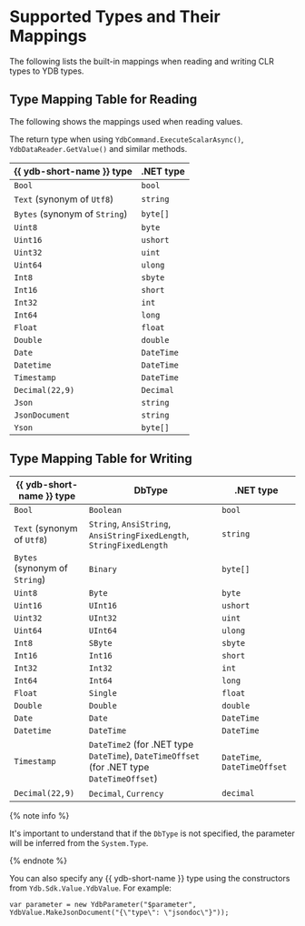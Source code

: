 # Supported Types and Their Mappings

The following lists the built-in mappings when reading and writing CLR types to YDB types.

## Type Mapping Table for Reading

The following shows the mappings used when reading values.

The return type when using  `YdbCommand.ExecuteScalarAsync()`, `YdbDataReader.GetValue()` and similar methods.

| {{ ydb-short-name }} type     | .NET type  |
|-------------------------------|------------|
| `Bool`                        | `bool`     |
| `Text` (synonym of `Utf8`)    | `string`   |
| `Bytes` (synonym of `String`) | `byte[]`   |
| `Uint8`                       | `byte`     |
| `Uint16`                      | `ushort`   |
| `Uint32`                      | `uint`     |
| `Uint64`                      | `ulong`    |
| `Int8`                        | `sbyte`    |
| `Int16`                       | `short`    |
| `Int32`                       | `int`      |
| `Int64`                       | `long`     |
| `Float`                       | `float`    |
| `Double`                      | `double`   |
| `Date`                        | `DateTime` |
| `Datetime`                    | `DateTime` |
| `Timestamp`                   | `DateTime` |
| `Decimal(22,9)`               | `Decimal`  |
| `Json`                        | `string`   |
| `JsonDocument`                | `string`   |
| `Yson`                        | `byte[]`   |

## Type Mapping Table for Writing

| {{ ydb-short-name }} type     | DbType                                                                                    | .NET type                    |
|-------------------------------|-------------------------------------------------------------------------------------------|------------------------------|
| `Bool`                        | `Boolean`                                                                                 | `bool`                       |
| `Text` (synonym of `Utf8`)    | `String`, `AnsiString`, `AnsiStringFixedLength`, `StringFixedLength`                      | `string`                     |
| `Bytes` (synonym of `String`) | `Binary`                                                                                  | `byte[]`                     |
| `Uint8`                       | `Byte`                                                                                    | `byte`                       |
| `Uint16`                      | `UInt16`                                                                                  | `ushort`                     |
| `Uint32`                      | `UInt32`                                                                                  | `uint`                       |
| `Uint64`                      | `UInt64`                                                                                  | `ulong`                      |
| `Int8`                        | `SByte`                                                                                   | `sbyte`                      |
| `Int16`                       | `Int16`                                                                                   | `short`                      |
| `Int32`                       | `Int32`                                                                                   | `int`                        |
| `Int64`                       | `Int64`                                                                                   | `long`                       |
| `Float`                       | `Single`                                                                                  | `float`                      |
| `Double`                      | `Double`                                                                                  | `double`                     |
| `Date`                        | `Date`                                                                                    | `DateTime`                   |
| `Datetime`                    | `DateTime`                                                                                | `DateTime`                   |
| `Timestamp`                   | `DateTime2` (for .NET type `DateTime`), `DateTimeOffset` (for .NET type `DateTimeOffset`) | `DateTime`, `DateTimeOffset` |
| `Decimal(22,9)`               | `Decimal`, `Currency`                                                                     | `decimal`                    |

{% note info %}

It's important to understand that if the `DbType` is not specified, the parameter will be inferred from the `System.Type`.

{% endnote %}

You can also specify any {{ ydb-short-name }} type using the constructors from `Ydb.Sdk.Value.YdbValue`. For example:

```с#
var parameter = new YdbParameter("$parameter", YdbValue.MakeJsonDocument("{\"type\": \"jsondoc\"}")); 
```
